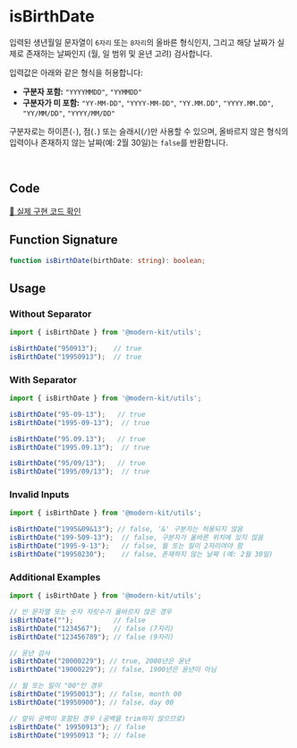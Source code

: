 # isBirthDate

입력된 생년월일 문자열이 `6자리` 또는 `8자리`의 올바른 형식인지, 그리고 해당 날짜가 실제로 존재하는 날짜인지 (월, 일 범위 및 윤년 고려) 검사합니다.

입력값은 아래와 같은 형식을 허용합니다:

- **구분자 포함:** `"YYYYMMDD"`, `"YYMMDD"`
- **구분자가 미 포함:** `"YY-MM-DD"`, `"YYYY-MM-DD"`, `"YY.MM.DD"`, `"YYYY.MM.DD"`, `"YY/MM/DD"`, `"YYYY/MM/DD"`

구분자로는 하이픈(`-`), 점(`.`) 또는 슬래시(`/`)만 사용할 수 있으며, 올바르지 않은 형식의 입력이나 존재하지 않는 날짜(예: 2월 30일)는 `false`를 반환합니다.

<br />

## Code
[🔗 실제 구현 코드 확인](https://github.com/modern-agile-team/modern-kit/blob/main/packages/utils/src/date/isBirthDate/index.ts)

## Function Signature
```ts title="typescript"
function isBirthDate(birthDate: string): boolean;
```

## Usage
### Without Separator
```ts title="typescript"
import { isBirthDate } from '@modern-kit/utils';

isBirthDate("950913");    // true
isBirthDate("19950913");  // true
```

### With Separator
```ts title="typescript"
import { isBirthDate } from '@modern-kit/utils';

isBirthDate("95-09-13");   // true
isBirthDate("1995-09-13");  // true

isBirthDate("95.09.13");   // true
isBirthDate("1995.09.13");  // true

isBirthDate("95/09/13");   // true
isBirthDate("1995/09/13");  // true
```

### Invalid Inputs
```ts title="typescript"
import { isBirthDate } from '@modern-kit/utils';

isBirthDate("1995&09&13"); // false, '&' 구분자는 허용되지 않음
isBirthDate("199-509-13");  // false, 구분자가 올바른 위치에 있지 않음
isBirthDate("1995-9-13");   // false, 월 또는 일이 2자리여야 함
isBirthDate("19950230");    // false, 존재하지 않는 날짜 (예: 2월 30일)
```

### Additional Examples
```ts title="typescript"
import { isBirthDate } from '@modern-kit/utils';

// 빈 문자열 또는 숫자 자릿수가 올바르지 않은 경우
isBirthDate("");          // false
isBirthDate("1234567");   // false (7자리)
isBirthDate("123456789"); // false (9자리)

// 윤년 검사
isBirthDate("20000229"); // true, 2000년은 윤년
isBirthDate("19000229"); // false, 1900년은 윤년이 아님

// 월 또는 일이 "00"인 경우
isBirthDate("19950013"); // false, month 00
isBirthDate("19950900"); // false, day 00

// 앞뒤 공백이 포함된 경우 (공백을 trim하지 않으므로)
isBirthDate(" 19950913"); // false
isBirthDate("19950913 "); // false
```